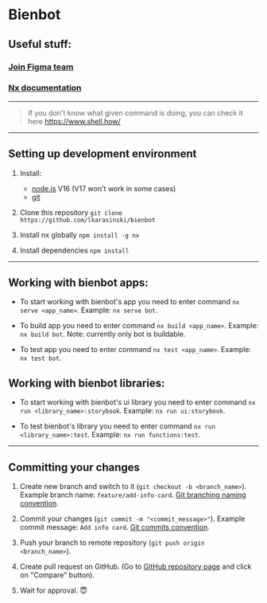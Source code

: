 # Bienbot

## Useful stuff:

### [Join Figma team](https://www.figma.com/team_invite/redeem/Pss0l3271YJxT0hpRcU9J5)

### [Nx documentation](https://nx.dev/getting-started/intro)

---

> If you don't know what given command is doing, you can check it here https://www.shell.how/

---

## Setting up development environment

1. Install:

    - [node.js](https://nodejs.org/en/) V16 (V17 won't work in some cases)
    - [git](https://git-scm.com/downloads)

2. Clone this repository `git clone https://github.com/lkarasinski/bienbot`

3. Install nx globally `npm install -g nx`

4. Install dependencies `npm install`

---

## Working with bienbot apps:

-   To start working with bienbot's app you need to enter command `nx serve <app_name>`. Example: `nx serve bot`.

-   To build app you need to enter command `nx build <app_name>`. Example: `nx build bot`. Note: currently only bot is buildable.

-   To test app you need to enter command `nx test <app_name>`. Example: `nx test bot`.

## Working with bienbot libraries:

-   To start working with bienbot's ui library you need to enter command `nx run <library_name>:storybook`. Example: `nx run ui:storybook`.

-   To test bienbot's library you need to enter command `nx run <library_name>:test`. Example: `nx run functions:test`.

---

## Committing your changes

1. Create new branch and switch to it (`git checkout -b <branch_name>`). Example branch name: `feature/add-info-card`. [Git branching naming convention](https://codingsight.com/git-branching-naming-convention-best-practices/).

2. Commit your changes (`git commit -m "<commit_message>"`). Example commit message: `Add info card`. [Git commits convention](https://www.conventionalcommits.org/en/v1.0.0/).

3. Push your branch to remote repository (`git push origin <branch_name>`).

4. Create pull request on GitHub. (Go to [GitHub repository page](https://github.com/lkarasinski/bienbot) and click on "Compare" button).

5. Wait for approval. 😇
